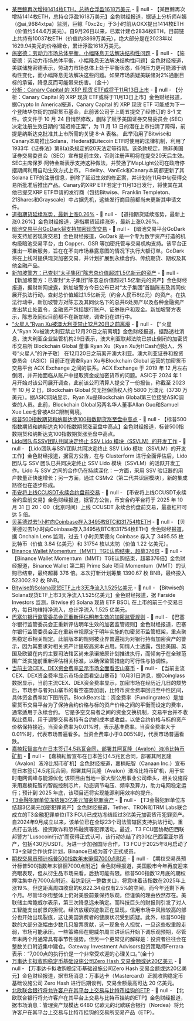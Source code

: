 - [某巨鲸再次增持1414枚ETH，总持仓浮盈1618万美元](https://x.com/ai_9684xtpa/status/1984232238113001973) - 📰 null - 【某巨鲸再次增持1414枚ETH，总持仓浮盈1618万美元】金色财经报道，据链上分析师Ai姨（@ai_9684xtpa）监测，巨鲸「0xc2c」于3小时前从OKX提出1414枚ETH（价值约544.6万美元）。自9月26日以来，已累计建仓2834枚ETH，目前链上共持有10037枚ETH（价值约3869万美元），绝大部分是在2023年以1629.94美元的价格建仓，累计浮盈1618万美元。
- [施密德：劳动力市场总体平衡，小幅降息无法解决结构性问题]() - 📰 null - 【施密德：劳动力市场总体平衡，小幅降息无法解决结构性问题】金色财经报道，美联储施密德表示，劳动力市场总体上处于平衡状态，任何压力更可能源于结构性变化，而小幅降息无法解决这些问题。如果市场质疑美联储对2%通胀目标的承诺，降息反而可能带来伤害。（金十）
- [分析：Canary Capital 的 XRP 现货 ETF或将于11月13日上市](https://www.cryptoinamerica.com/p/will-xrp-be-the-next-crypto-etf-to?utm_source=post-email-title&publication_id=4354746&post_id=177631607&utm_campaign=email-post-title&isFreemail=true&r=18jk6&triedRedirect=true&utm_medium=email) - 📰 null - 【分析：Canary Capital 的 XRP 现货 ETF或将于11月13日上市】金色财经报道，据Crypto In America报道，Canary Capital 的 XRP 现货 ETF 可能成为下一个登陆华尔街的加密货币基金，此前该公司于上周五提交了经修订的 S-1 文件。该文件于 10 月 24 日悄然修改，删除了赋予美国证券交易委员会 (SEC) 决定注册生效日期的“延迟修正案”，为 11 月 13 日的潜在上市扫清了障碍，前提是纳斯达克批准其上市所需的关键 8-A 表格。 
此举沿用了Bitwise和Canary本周推出Solana、Hedera和Litecoin ETF时使用的法律机制，利用了1933年《证券法》第8(a)条规定的20天法定等待期。该条款规定，除非美国证券交易委员会（SEC）宣布提前生效，否则注册声明将在提交20天后生效。SEC主席保罗·阿特金斯表示支持这种做法，并赞扬了MapLight公司在政府停摆期间利用自动生效方式上市。 
Fidelity、VanEck和Canary本周都更新了其Solana ETF的注册信息，删除了延迟生效的修正案，并计划在11月中旬获得交易所批准后推出产品。Canary的XRP ETF若定于11月13日发行，将使其在其他已提交XRP ETF申请的发行商（包括Bitwise、Franklin Templeton、21Shares和Grayscale）中占据先机，这些发行商目前都尚未更新其申请文件。
- [道指期货延续涨势，最新上涨0.26%]() - 📰 null - 【道指期货延续涨势，最新上涨0.26%】金色财经报道，道指期货延续涨势，最新上涨0.26%。
- [暗池交易平台GoDark将支持加密现货交易]() - 📰 null - 【暗池交易平台GoDark将支持加密现货交易】金色财经报道，GoDark 是一个专为数字资产打造的机构级暗池交易平台，由 Copper、GSR 等加密托管与交易机构支持。该平台正推出一项新服务，旨在在不向市场暴露意图的情况下执行大额订单。GoDark 将在上线时提供现货加密交易，并计划扩展到永续合约、传统期货、期权及其他金融产品。
- [新加坡警方：已查封“太子集团”陈志总价值超过1.5亿新元的资产](https://international.caixin.com/2025-10-31/102377908.html) - 📰 null - 【新加坡警方：已查封“太子集团”陈志总价值超过1.5亿新元的资产】金色财经报道，据财新网披露，新加坡警方今日公布已对“太子集团”首脑陈志及其同伙展开执法行动，查封总价值超过1.5亿新元（约合人民币8亿元）的资产。在执法行动中，新加坡警方对陈志及其同伙名下的总共6处房产以及各种金融资产发出禁止处置令，金融资产包括银行账户、证券账户和现金。新加坡警方表示，陈志及同伙目前都不在新加坡，调查仍在进行中。
- [“火星人”Ryan Xu被澳大利亚禁止12月20日之前离境](https://www.reuters.com/world/asia-pacific/australia-bars-blockchain-global-director-leaving-country-2025-10-29/) - 📰 null - 【“火星人”Ryan Xu被澳大利亚禁止12月20日之前离境】金色财经报道，据路透社消息，澳大利亚企业监管机构29日表示，澳大利亚联邦法院已禁止倒闭的加密货币交易所 Blockchain Global 董事 Ryan Xu（Ryan Xu为HCash创始人、外号“火星人”的许子敬） 在12月20日之前离开澳大利亚。澳大利亚证券和投资委员会（ASIC）目前正在调查Ryan Xu与Blockchain Global 运营的加密货币交易平台 ACX Exchange 之间的联系。ACX Exchange 于 2019 年 12 月左右倒闭，并开始面临从账户中提取资金或加密货币的问题。ASIC于 2024 年 1 月开始对该公司展开调查，此前该公司清算人提交了一份报告，称截至 2023 年 10 月 2 日，Blockchain Global 欠无担保债权人约 5800 万澳元（3730 万美元）。据ASIC网站显示，Ryan Xu是Blockchain Global第三位接受ASIC调查的人员。此前，Blockchain Global另两名华人董事Allan Guo和Samuel Xue Lee也曾被ASIC限制离境。
- [标普500指数期货和纳斯达克100指数期货涨至盘中高点]() - 📰 null - 【标普500指数期货和纳斯达克100指数期货涨至盘中高点】金色财经报道，标普500指数期货和纳斯达克100指数期货涨至盘中高点。
- [Lido团队与SSV团队共同决定终止 SSV Lido 模块（SSVLM）的开发工作](https://x.com/LidoFinance/status/1984217646800216229) - 📰 null - 【Lido团队与SSV团队共同决定终止 SSV Lido 模块（SSVLM）的开发工作】金色财经报道，据官方公告，在与 Clusterform 进行全面评估后，Lido 团队与 SSV 团队已共同决定终止 SSV Lido 模块（SSVLM）的活跃开发工作。Lido 与 SSV 之间的合作仍在持续深化：一方面，采用 SSV 验证器的用户数量正快速增长；另一方面，通过 CSMv2（第二代共识层模块），新的集成路径也在逐步形成。
- [币安将上线CCUSDT永续合约盘前交易]() - 📰 null - 【币安将上线CCUSDT永续合约盘前交易】金色财经报道，据官方公告，币安合约平台将于 2025 年 10 月 31 日 20：00（北京时间）上线 CCUSDT 永续合约盘前交易，最高杠杆可达 5 倍。
- [贝莱德过去1小时向Coinbase存入3495枚BTC和31754枚ETH]() - 📰 null - 【贝莱德过去1小时向Coinbase存入3495枚BTC和31754枚ETH】金色财经报道，据 Onchain Lens 监测，过去 1 小时贝莱德向 Coinbase 存入了 3495.55 枚比特币（价值 3.84 亿美元）和 31754 枚以太坊（价值 1.22 亿美元）。
- [Binance Wallet Momentum（MMT）TGE认购结束，超募376倍]() - 📰 null - 【Binance Wallet Momentum（MMT）TGE认购结束，超募376倍】金色财经报道，Binance Wallet 第二期 Prime Sale 项目 Momentum（MMT）的认购已结束，最终超募 376 倍。本次打新计划筹集 1390.67 枚 BNB，最终投入 523002.92 枚 BNB。
- [Bitwise的Solana现货ETF上市3天净流入1.525亿美元]() - 📰 null - 【Bitwise的Solana现货ETF上市3天净流入1.525亿美元】金色财经报道，据 Farside Investors 监测，Bitwise 的 Solana 现货 ETF BSOL 在上市的前三个交易日内，每日均维持净流入，总计净流入 1.525 亿美元。
- [巴塞尔银行监管委员会正重新评估明年生效的加密监管规则](https://www.bloomberg.com/news/articles/2025-10-31/stablecoin-surge-prompts-review-of-new-global-bank-crypto-rules) - 📰 null - 【巴塞尔银行监管委员会正重新评估明年生效的加密监管规则】金色财经报道，巴塞尔银行监管委员会正在重新审视原定于明年实施的加密货币监管框架，重点聚焦稳定币相关规定。此前版本的规则被业界普遍视为对银行持有加密资产的警示，因为其要求对相关资产计提较高资本占用。知情人士透露，包括美国、英国及欧盟在内的主要司法辖区尚未承诺按原计划推进执行，而倾向于在全球范围广泛实施前重新评估相关标准，以确保监管措施的可行性与协调性。
- [当前主流CEX、DEX资金费率显示市场全面看空山寨币]() - 📰 null - 【当前主流CEX、DEX资金费率显示市场全面看空山寨币】10月31日消息，据Coinglass数据显示，当前主流CEX、DEX资金费率显示，加密市场在经历近几日的颓势后，市场参与者对山寨币的看空态势加剧，比特币资金费率回归至中性区间，具体资金费率如下图所示。BlockBeats注：资金费率（Fundingrates）是加密货币交易平台为了保持合约价格与标的资产价格之间的平衡而设定的费率，通常适用于永续合约。 
它是多空交易者之间的资金交换机制，交易平台并不收取此费用，用于调整交易者持有合约的成本或收益，以使合约价格与标的资产价格保持接近。当资金费率为0.01%时，表示基准费率。当资金费率大于0.01%时，代表市场普遍看多。当资金费率小于0.005%时，代表市场普遍看跌。
- [嘉楠耘智宣布在日本签订4.5兆瓦合同，部署其阿瓦隆（Avalon）液冷比特币矿机](https://x.com/BitcoinNewsCom/status/1983888493760729597) - 📰 null - 【嘉楠耘智宣布在日本签订4.5兆瓦合同，部署其阿瓦隆（Avalon）液冷比特币矿机】金色财经报道，嘉楠耘智（Canaan Inc.）宣布在日本签订4.5兆瓦合同，部署其阿瓦隆（Avalon）液冷比特币矿机，用于实时电网调峰与能源优化 
该项目由当地一家大型公用事业公司牵头，相关设施将采用嘉楠耘智的智能控制芯片，动态调节电压、频率及算力，助力电网稳定运行；预计到 2025 年底，该项目还将实现能源利用效率的提升。
- [T3金融犯罪单位冻结超3亿美元加密犯罪资产](https://tether.io/news/t3-financial-crime-unit-surpasses-300-million-in-frozen-assets-strengthening-global-efforts-against-crypto-related-crime/) - 📰 null - 【T3金融犯罪单位冻结超3亿美元加密犯罪资产】金色财经报道，Tether、TRON和TRM Labs联合成立的T3金融犯罪单位(T3 FCU)已成功冻结超过3亿美元加密货币犯罪资产。自2024年9月成立以来，该单位已在全球23个司法管辖区支持执法行动，重点打击洗钱、投资欺诈和恐怖融资等犯罪活动。最近，T3 FCU因协助巴西联邦警方"Lusocoin行动"而获得正式认可，该行动冻结了约30亿巴西雷亚尔资产，包括430万USDT。为进一步加强国际合作，T3 FCU于2025年8月启动了T3+全球合作伙伴计划，Binance已成为首个正式成员。
- [期权交易员预计标普500指数年末徘徊7000点附近]() - 📰 null - 【期权交易员预计标普500指数年末徘徊7000点附近】金色财经报道，美国股市今年再度迎来亮眼表现，但从衍生品市场来看，后劲可能有限。标普500指数12月底的期权押注集中在7000点附近。若达到这一整数关口，将意味着该指数在2025年上涨19%。但这距离周四收盘的6,822.34点仅有2.5%的空间，而今年还剩下两个月。尽管华尔街整体上仍对美股前景保持乐观，但谨慎的理由依然存在。美联储主席鲍威尔表示，第三次降息远未确定。而科技巨头的财报则引发了对人工智能支出前景的担忧。经济放缓的迹象正在显现，信用市场中风险较高的部分也开始出现裂痕，这让美国消费者的健康状况受到质疑。此外，标普500指数的大部分涨幅由少数几只股票贡献，这一现象令人担忧，一旦这些权重股走弱，市场可能承压。一些策略师在鲍威尔周三讲话后开始下调乐观预期，尽管年末两个月通常具有季节性强势。但另一个更常见的解释是：投资者往往会在整数关口附近集中建仓。Gateway Investment Advisors投资策略师Ferrara表示：“7,000点的执行价是一个非常受欢迎的心理关口。”(金十)
- [万事达卡拟收购稳定币基础设施公司Zero Hash 交易金额或达20亿美元](https://x.com/coinbureau/status/1983953326657126700) - 📰 null - 【万事达卡拟收购稳定币基础设施公司Zero Hash 交易金额或达20亿美元】金色财经报道，据市场消息：万事达卡（Mastercard）正就收购稳定币基础设施公司 Zero Hash 进行后期谈判，交易金额最高可达 20 亿美元。
- [北欧联合银行将允许客户在其平台上交易与比特币挂钩的ETP](https://x.com/BitcoinMagazine/status/1983887218856149153) - 📰 null - 【北欧联合银行将允许客户在其平台上交易与比特币挂钩的ETP】金色财经报道，据市场消息：管理资产规模达 6480 亿欧元的北欧联合银行（Nordea）将允许客户在其平台上交易与比特币挂钩的交易所交易产品（ETP）。
